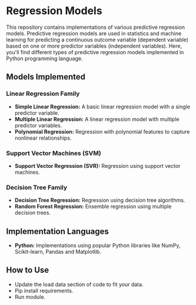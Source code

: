 # Regression Models
This repository contains implementations of various predictive regression models. 
Predictive regression models are used in statistics and machine learning for predicting a continuous outcome variable 
(dependent variable) based on one or more predictor variables (independent variables). 
Here, you'll find different types of predictive regression models implemented in Python programming language.


## Models Implemented
### Linear Regression Family
- **Simple Linear Regression:** A basic linear regression model with a single predictor variable.
- **Multiple Linear Regression:** A linear regression model with multiple predictor variables.
- **Polynomial Regression:** Regression with polynomial features to capture nonlinear relationships.

### Support Vector Machines (SVM)
- **Support Vector Regression (SVR):** Regression using support vector machines.

### Decision Tree Family
- **Decision Tree Regression:** Regression using decision tree algorithms.
- **Random Forest Regression:** Ensemble regression using multiple decision trees.

## Implementation Languages
- **Python:** Implementations using popular Python libraries like NumPy, Scikit-learn, Pandas and Matplotlib.

## How to Use
- Update the load data section of code to fit your data.
- Pip install requirements.
- Run module.
